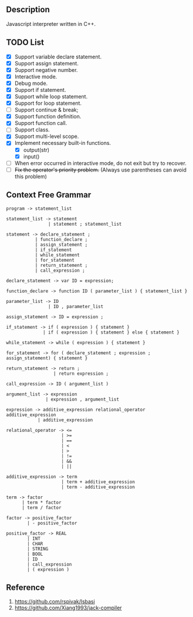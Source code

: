 ## Description
Javascript interpreter written in C++.

## TODO List
- [x] Support variable declare statement.
- [x] Support assign statement.
- [x] Support negative number. 
- [x] Interactive mode.
- [x] Debug mode.
- [x] Support if statement.
- [x] Support while loop statement.
- [x] Support for loop statement.
- [ ] Support continue & break;
- [x] Support function definition.
- [x] Support function call.
- [ ] Support class.
- [x] Support multi-level scope.
- [x] Implement necessary built-in functions.
    - [x] output(str)
    - [x] input()
- [ ] When error occurred in interactive mode, do not exit but try to recover.
- [ ] ~~Fix the operator's priority problem.~~ (Always use parentheses can avoid this problem)

## Context Free Grammar

```
program -> statement_list

statement_list -> statement
                | statement ; statement_list

statement -> declare_statement ;
           | function_declare ;
           | assign_statement ;
           | if_statement
           | while_statement
           | for_statement
           | return_statement ;
           | call_expression ;

declare_statement -> var ID = expression;

function_declare -> function ID ( parameter_list ) { statement_list }

parameter_list -> ID
                | ID , parameter_list

assign_statement -> ID = expression ;

if_statement -> if ( expression ) { statement }
              | if ( expression ) { statement } else { statement }

while_statement -> while ( expression ) { statement }

for_statement -> for ( declare_statement ; expression ; assign_statement) { statement }

return_statement -> return ; 
                  | return expression ;

call_expression -> ID ( argument_list )

argument_list -> expression
               | expression , argument_list

expression -> additive_expression relational_operator additive_expression
            | additive_expression

relational_operator -> <=
                     | >=
                     | ==
                     | <
                     | >
                     | !=
                     | &&
                     | ||

additive_expression -> term 
                     | term + additive_expression
                     | term - additive_expression

term -> factor
      | term * factor
      | term / factor

factor -> positive_factor
        | - positive_factor

positive_factor -> REAL
        | INT
        | CHAR
        | STRING
        | BOOL
        | ID
        | call_expression
        | ( expression )

```

## Reference
1. https://github.com/rspivak/lsbasi
2. https://github.com/Xiang1993/jack-compiler
